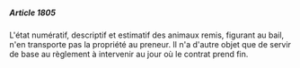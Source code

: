 ##### Article 1805

L'état numératif, descriptif et estimatif des animaux remis, figurant au bail, n'en transporte pas la propriété au preneur. Il n'a d'autre objet que de servir de base au règlement à intervenir au jour où le contrat prend fin.


